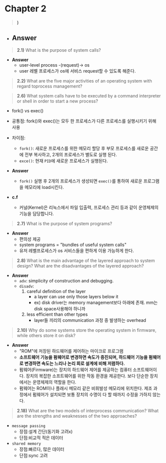 # Chapter 2

> **)** 
- **Answer**
    - 

> **2.1)** What is the purpose of system calls?

- **Answer**
    - user-level process -(request)-> os
    - user 레벨 프로세스가 os에 서비스 request할 수 있도록 해준다.

> **2.2)** What are the five major activities of an operating system with regard toprocess management?


> **2.6)** What system calls have to be executed by a command interpreter or shell in order to start a new process?

- fork() vs exec()
- 공통점: fork()와 exec()는 모두 한 프로세스가 다른 프로세스를 실행시키기 위해 사용

- 차이점:
    - `fork()`: 새로운 프로세스를 위한 메모리 할당 후 부모 프로세스를 새로운 공간에 전부 복사하고, 2개의 프로세스가 별도로 실행 된다. 
    - `exce()`: 현재 `PID`에 새로운 프로세스가 실행된다.

- **Answer**
    - `fork()` 실행 후 2개의 프로세스가 생성되면 `exec()`를 통하여 새로운 프로그램을 메모리에 load시킨다.

- **c.f**
    - 커널(Kernel)은 리눅스에서 파일 입출력, 프로세스 관리 등과 같이 운영체제의 기능을 담당합니다.


> **2.7)** What is the purpose of system programs?
- **Answer**
    - 편의성 제공
    - system programs = "bundles of useful system calls"
    - 유저 레벨프로세스가 os 서비스들을 편하게 이용 가능하게 한다.

> **2.8)** What is the main advantage of the layered approach to system design? What are the disadvantages of the layered approach?
- **Answer**
    - `adv`: simplicity of construction and debugging.
    - `disadv`:
        1) careful definition of the layer
            - a layer can use only those layers below it
            - ex) disk driver는 memory management보다 아래에 존재. mm는 disk space사용해야 하니까
        2) less efficient than other types
            - layer들 끼리의 communication 과정 중 발생하는 overhead

> **2.10)** Why do some systems store the operating system in firmware, while others store it on disk?
- **Answer**
    - "ROM"에 저장된 하드웨어를 제어하는 마이크로 프로그램
    - **소프트웨어 기능을 펌웨어로 변경하면 속도가 증진되며, 하드웨어 기능을 펌웨어로 변경하면 속도는 느리나 논리 회로 설계에 비해 저렴하다.**
    - 펌웨어(Firmware)는 장치의 하드웨어 제어를 제공하는 컴퓨터 소프트웨어이다. 장치의 복잡한 소프트웨어를 위한 작동 환경을 제공한다. 보다 단순한 장치에서는 운영체제의 역할을 한다.
    - 펌웨어는 ROM이나 플래시 메모리 같은 비휘발성 메모리에 위치한다. 제조 과정에서 펌웨어가 설치되면 보통 장치의 수명이 다 할 때까지 수정을 가하지 않는다.

> **2.18)** What are the two models of interprocess communication? What are the strengths and weaknesses of the two approaches?

- `message passing`
    - 장점:설계 간단(동기화 고려x)
    - 단점:비교적 적은 데이터
- `shared memory`
    - 장점:빠르다, 많은 데이터
    - 단점:sync 고려